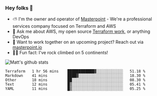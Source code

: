

### Hey folks 👋

- ⛅️ I'm the owner and operator of [Masterpoint](https://masterpoint.io) - We're a professional services company focused on Terraform and AWS
- 💬 Ask me about AWS, my open source [Terraform work](https://github.com/masterpointio?q=terraform&type=&language=hcl), or anything DevOps
- 🔨 Want to work together on an upcoming project? Reach out via [masterpoint.io](https://masterpoint.io)
- 🧗‍♂️ Fun fact: I've rock climbed on 5 continents! 


![Matt's github stats](https://github-readme-stats.vercel.app/api?username=Gowiem&count_private=true&theme=cobalt&show_icons=true)

<!--START_SECTION:waka-->
```text
Terraform   1 hr 56 mins    ████████████▓░░░░░░░░░░░░   51.18 % 
Markdown    41 mins         ████▓░░░░░░░░░░░░░░░░░░░░   18.30 % 
Other       18 mins         ██░░░░░░░░░░░░░░░░░░░░░░░   08.30 % 
Text        12 mins         █▒░░░░░░░░░░░░░░░░░░░░░░░   05.41 % 
YAML        11 mins         █▒░░░░░░░░░░░░░░░░░░░░░░░   05.25 % 
```
<!--END_SECTION:waka-->
